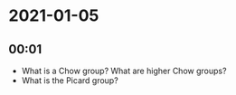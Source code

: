 # 2021-01-05

## 00:01

- What is a Chow group? What are higher Chow groups?
- What is the Picard group?
